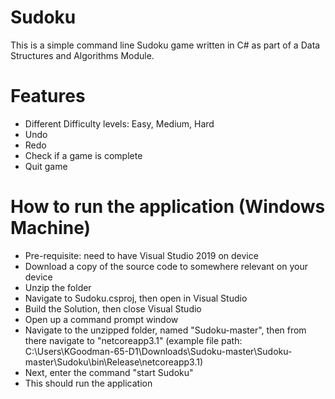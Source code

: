 # Sudoku

This is a simple command line Sudoku game written in C# as part of a Data Structures and Algorithms Module.

# Features
- Different Difficulty levels: Easy, Medium, Hard
- Undo
- Redo
- Check if a game is complete
- Quit game

# How to run the application (Windows Machine)
- Pre-requisite: need to have Visual Studio 2019 on device
- Download a copy of the source code to somewhere relevant on your device
- Unzip the folder
- Navigate to Sudoku.csproj, then open in Visual Studio
- Build the Solution, then close Visual Studio
- Open up a command prompt window
- Navigate to the unzipped folder, named "Sudoku-master", then from there navigate to "netcoreapp3.1" (example file path: C:\Users\KGoodman-65-D1\Downloads\Sudoku-master\Sudoku-master\Sudoku\bin\Release\netcoreapp3.1)
- Next, enter the command "start Sudoku"
- This should run the application
